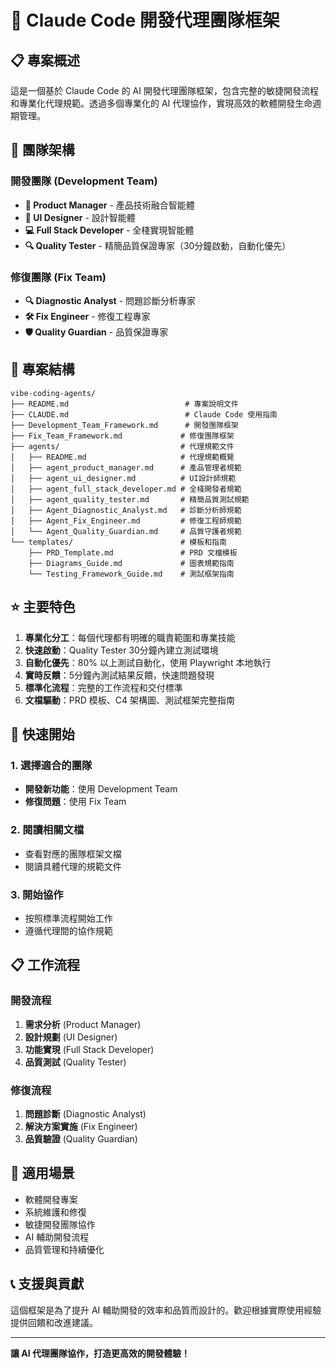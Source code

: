 # 🚀 Claude Code 開發代理團隊框架

## 📋 專案概述

這是一個基於 Claude Code 的 AI 開發代理團隊框架，包含完整的敏捷開發流程和專業化代理規範。透過多個專業化的 AI 代理協作，實現高效的軟體開發生命週期管理。

## 🎯 團隊架構

### 開發團隊 (Development Team)

- **🎯 Product Manager** - 產品技術融合智能體
- **🎨 UI Designer** - 設計智能體  
- **💻 Full Stack Developer** - 全棧實現智能體
- **🔍 Quality Tester** - 精簡品質保證專家（30分鐘啟動，自動化優先）

### 修復團隊 (Fix Team)

- **🔍 Diagnostic Analyst** - 問題診斷分析專家
- **🛠️ Fix Engineer** - 修復工程專家
- **🛡️ Quality Guardian** - 品質保證專家

## 📁 專案結構

```
vibe-coding-agents/
├── README.md                          # 專案說明文件
├── CLAUDE.md                          # Claude Code 使用指南
├── Development_Team_Framework.md      # 開發團隊框架
├── Fix_Team_Framework.md             # 修復團隊框架
├── agents/                           # 代理規範文件
│   ├── README.md                     # 代理規範概覽
│   ├── agent_product_manager.md      # 產品管理者規範
│   ├── agent_ui_designer.md          # UI設計師規範
│   ├── agent_full_stack_developer.md # 全棧開發者規範
│   ├── agent_quality_tester.md       # 精簡品質測試規範
│   ├── Agent_Diagnostic_Analyst.md   # 診斷分析師規範
│   ├── Agent_Fix_Engineer.md         # 修復工程師規範
│   └── Agent_Quality_Guardian.md     # 品質守護者規範
└── templates/                        # 模板和指南
    ├── PRD_Template.md               # PRD 文檔模板
    ├── Diagrams_Guide.md             # 圖表規範指南
    └── Testing_Framework_Guide.md    # 測試框架指南
```

## ⭐ 主要特色

1. **專業化分工**：每個代理都有明確的職責範圍和專業技能
2. **快速啟動**：Quality Tester 30分鐘內建立測試環境
3. **自動化優先**：80% 以上測試自動化，使用 Playwright 本地執行
4. **實時反饋**：5分鐘內測試結果反饋，快速問題發現
5. **標準化流程**：完整的工作流程和交付標準
6. **文檔驅動**：PRD 模板、C4 架構圖、測試框架完整指南

## 🚀 快速開始

### 1. 選擇適合的團隊
- **開發新功能**：使用 Development Team
- **修復問題**：使用 Fix Team

### 2. 閱讀相關文檔
- 查看對應的團隊框架文檔
- 閱讀具體代理的規範文件

### 3. 開始協作
- 按照標準流程開始工作
- 遵循代理間的協作規範

## 📋 工作流程

### 開發流程
1. **需求分析** (Product Manager)
2. **設計規劃** (UI Designer)
3. **功能實現** (Full Stack Developer)
4. **品質測試** (Quality Tester)

### 修復流程
1. **問題診斷** (Diagnostic Analyst)
2. **解決方案實施** (Fix Engineer)
3. **品質驗證** (Quality Guardian)

## 🎯 適用場景

- 軟體開發專案
- 系統維護和修復
- 敏捷開發團隊協作
- AI 輔助開發流程
- 品質管理和持續優化

## 📞 支援與貢獻

這個框架是為了提升 AI 輔助開發的效率和品質而設計的。歡迎根據實際使用經驗提供回饋和改進建議。

---

**讓 AI 代理團隊協作，打造更高效的開發體驗！**
